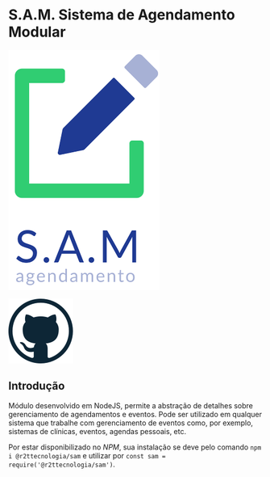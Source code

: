 # S.A.M. Sistema de Agendamento Modular

![Logo.png](logo.png)

[<img src="github.png">](https://github.com/r2ttecnologia)

## Introdução

Módulo desenvolvido em NodeJS, permite a abstração de detalhes sobre gerenciamento de agendamentos e eventos. Pode ser utilizado em qualquer sistema que trabalhe com gerenciamento de eventos como, por exemplo, sistemas de clínicas, eventos, agendas pessoais, etc.

Por estar disponibilizado no *NPM*, sua instalação se deve pelo comando ``npm i @r2ttecnologia/sam`` e utilizar por ``const sam = require('@r2ttecnologia/sam')``.
